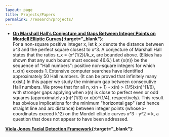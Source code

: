 ```yaml
---
layout: page
title: Projects/Papers
permalink: /research/projects/
---
```

- **[On Marshall Hall’s Conjecture and Gaps Between Integer Points on Mordell Elliptic Curves](https://arxiv.org/pdf/1410.0078.pdf){:target="_blank"}**: <br>
For a non-square positive integer x, let k_x denote the distance between x^3 and the perfect square closest to x^3. A conjecture of Marshall Hall states that the ratios r_x = (x^(1/2))/k_x, are bounded above. (Elkies has shown that any such bound must exceed 46.6.) Let {x(n)} be the sequence of "Hall numbers": positive non-square integers for which r_x(n) exceeds 1. Extensive computer searches have identified approximately 50 Hall numbers. (It can be proved that infinitely many exist.) In this paper we study the minimum gap between consecutive Hall numbers. We prove that for all n, x(n + 1) - x(n) > (1/5)x(n)^(1/6), with stronger gaps applying when x(n) is close to perfect even or odd squares (approximately x(n)^(1/3) or x(n)^(1/4), respectively). This result has obvious implications for the minimum "horizontal gap" (and hence straight line and arc distance) between integer points (whose x-coordinates exceed k^2) on the Mordell elliptic curves x^3 - y^2 = k, a question that does not appear to have been addressed. <br>

**[Viola Jones Facial Detection Framework](https://github.com/rydmel/Viola-Jones){:target="_blank"}**: <br>



